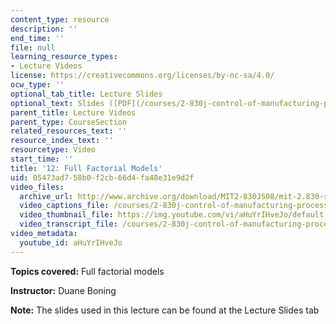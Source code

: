 ```yaml
---
content_type: resource
description: ''
end_time: ''
file: null
learning_resource_types:
- Lecture Videos
license: https://creativecommons.org/licenses/by-nc-sa/4.0/
ocw_type: ''
optional_tab_title: Lecture Slides
optional_text: Slides ([PDF](/courses/2-830j-control-of-manufacturing-processes-sma-6303-spring-2008/resources/lecture12))
parent_title: Lecture Videos
parent_type: CourseSection
related_resources_text: ''
resource_index_text: ''
resourcetype: Video
start_time: ''
title: '12: Full Factorial Models'
uid: 05473ad7-58b0-f2cb-66d4-fa48e31e9d2f
video_files:
  archive_url: http://www.archive.org/download/MIT2-830JS08/mit-2.830-s08-lec12_300k.mp4
  video_captions_file: /courses/2-830j-control-of-manufacturing-processes-sma-6303-spring-2008/971e9d9b814e5da898c64911359a5821_aHuYrIHveJo.vtt
  video_thumbnail_file: https://img.youtube.com/vi/aHuYrIHveJo/default.jpg
  video_transcript_file: /courses/2-830j-control-of-manufacturing-processes-sma-6303-spring-2008/930f0c4c6909c5824410b5f703cc78bf_aHuYrIHveJo.pdf
video_metadata:
  youtube_id: aHuYrIHveJo
---
```


**Topics covered:** Full factorial models

**Instructor:** Duane Boning

**Note:** The slides used in this lecture can be found at the Lecture Slides tab

